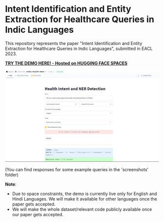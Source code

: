 # Intent Identification and Entity Extraction for Healthcare Queries in Indic Languages

This repository represents the paper "Intent Identification and Entity Extraction for Healthcare Queries in Indic Languages", submitted in EACL 2023.

**[TRY THE DEMO HERE! - Hosted on HUGGING FACE SPACES](https://huggingface.co/spaces/indichealth/indic-health-demo)**


![Demo](./screenshots/english_query_1.png)

(You can find responses for some example queries in the 'screenshots' folder)


**Note**:
* Due to space constraints, the demo is currently live only for English and Hindi Languages. We will make it available for other languages once the paper gets accepted.
* We will make the whole dataset/relevant code publicly available once our paper gets accepted.
         
